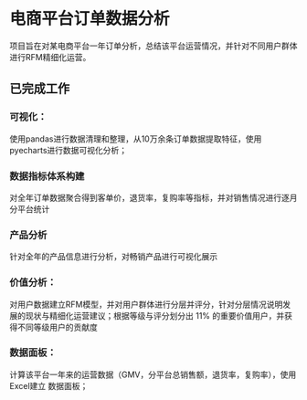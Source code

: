# 电商平台订单数据分析
项目旨在对某电商平台一年订单分析，总结该平台运营情况，并针对不同用户群体进行RFM精细化运营。

## 已完成工作

### 可视化：  
使用pandas进行数据清理和整理，从10万余条订单数据提取特征，使用pyecharts进行数据可视化分析；

### 数据指标体系构建
对全年订单数据聚合得到客单价，退货率，复购率等指标，并对销售情况进行逐月分平台统计

### 产品分析
针对全年的产品信息进行分析，对畅销产品进行可视化展示

### 价值分析：
对用户数据建立RFM模型，并对用户群体进行分层并评分，针对分层情况说明发展的现状与精细化运营建议；根据等级与评分划分出 11% 的重要价值用户，并获得不同等级用户的贡献度

### 数据面板：
计算该平台一年来的运营数据（GMV，分平台总销售额，退货率，复购率），使用Excel建立 数据面板；
